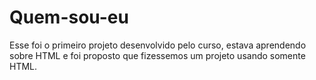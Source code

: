 # Quem-sou-eu

Esse foi o primeiro projeto desenvolvido pelo curso, estava aprendendo sobre HTML e foi proposto que fizessemos um projeto usando somente HTML.

<img srs=""/>

